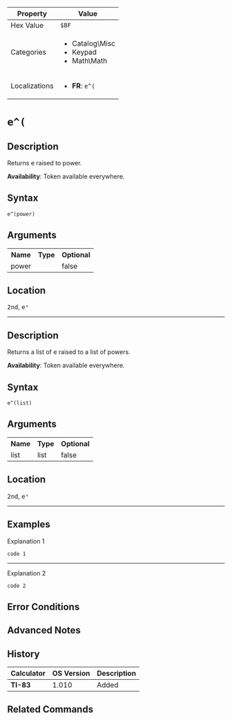 | Property      | Value |
|---------------|-------|
| Hex Value     | `$BF`|
| Categories    | <ul><li>Catalog\Misc</li><li>Keypad</li><li>Math\Math</li></ul> |
| Localizations | <ul><li><b>FR</b>: `e^(`</li></ul> |

# `e^(`

## Description
Returns e raised to power.


<b>Availability</b>: Token available everywhere.

## Syntax
`e^(power)`

## Arguments
<table>
<tr><th>Name</th><th>Type</th><th>Optional</th></tr>

<tr><td>power</td><td></td><td>false</td></tr>

</table>

## Location
<kbd>2nd</kbd>, <kbd>eˣ</kbd>
<hr>

## Description
Returns a list of e raised to a list of powers.


<b>Availability</b>: Token available everywhere.

## Syntax
`e^(list)`

## Arguments
<table>
<tr><th>Name</th><th>Type</th><th>Optional</th></tr>

<tr><td>list</td><td>list</td><td>false</td></tr>

</table>

## Location
<kbd>2nd</kbd>, <kbd>eˣ</kbd>
<hr>

## Examples

Explanation 1
```ti-basic
code 1
```
---
Explanation 2
```ti-basic
code 2
```

## Error Conditions


## Advanced Notes


## History
| Calculator | OS Version | Description |
|------------|------------|-------------|
| <b>TI-83</b> | 1.010 | Added

## Related Commands

    
